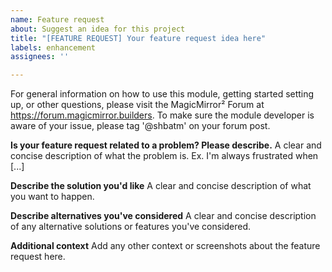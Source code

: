 ```yaml
---
name: Feature request
about: Suggest an idea for this project
title: "[FEATURE REQUEST] Your feature request idea here"
labels: enhancement
assignees: ''

---
```


For general information on how to use this module, getting started setting up, or other questions, please visit the MagicMirror² Forum at https://forum.magicmirror.builders. To make sure the module developer is aware of your issue, please tag '@shbatm' on your forum post.

**Is your feature request related to a problem? Please describe.**
A clear and concise description of what the problem is. Ex. I'm always frustrated when [...]

**Describe the solution you'd like**
A clear and concise description of what you want to happen.

**Describe alternatives you've considered**
A clear and concise description of any alternative solutions or features you've considered.

**Additional context**
Add any other context or screenshots about the feature request here.
